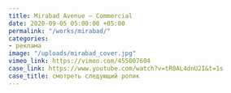 ```yaml
---
title: Mirabad Avenue — Commercial
date: 2020-09-05 05:00:00 +05:00
permalink: "/works/mirabad/"
categories:
- реклама
image: "/uploads/mirabad_cover.jpg"
vimeo_link: https://vimeo.com/455007604
case_link: https://www.youtube.com/watch?v=tR0AL4dnU2I&t=1s
case_title: смотреть следующий ролик
---
```



